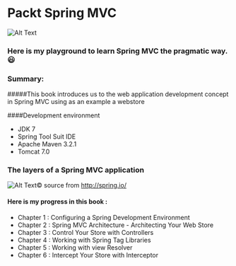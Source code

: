# Packt Spring MVC

![Alt Text](https://www.packtpub.com/sites/default/files/4870OS_Spring%203.jpg)


### Here is my playground to learn Spring MVC the pragmatic way. :smiley:


### Summary:
#####This book introduces us to the web application development concept in Spring MVC using as an example a webstore


####Development environment
- JDK 7
- Spring Tool Suit IDE
- Apache Maven 3.2.1
- Tomcat 7.0


### The layers of a Spring MVC application


![Alt Text](http://docs.spring.io/spring-framework/docs/2.5.3/reference/images/mvc.png)©
source from http://spring.io/


#### Here is my progress in this book :


- Chapter 1 : Configuring a Spring Development Environment
- Chapter 2 : Spring MVC Architecture - Architecting Your Web Store
- Chapter 3 : Control Your Store with Controllers
- Chapter 4 : Working with Spring Tag Libraries
- Chapter 5 : Working with view Resolver
- Chapter 6 : Intercept Your Store with Interceptor
